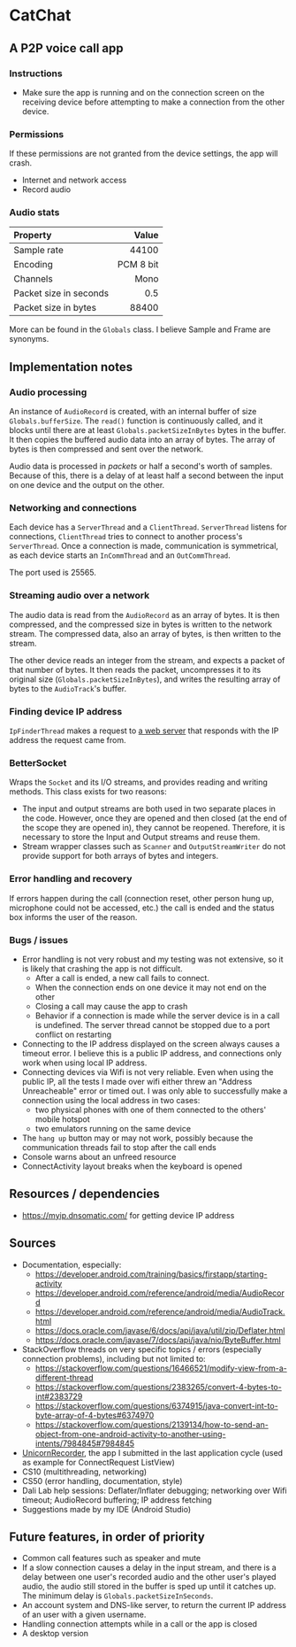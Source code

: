 # CatChat
## A P2P voice call app

### Instructions
* Make sure the app is running and on the connection screen on the receiving device before
attempting to make a connection from the other device.

### Permissions
If these permissions are not granted from the device settings, the app will crash.
* Internet and network access
* Record audio

### Audio stats
| Property | Value |
| :-- | --: |
| Sample rate | 44100 |
| Encoding | PCM 8 bit |
| Channels | Mono |
| Packet size in seconds | 0.5 |
| Packet size in bytes | 88400 |

More can be found in the `Globals` class.
I believe Sample and Frame are synonyms.

## Implementation notes
### Audio processing
An instance of `AudioRecord` is created, with an internal buffer of size `Globals.bufferSize`. The
`read()` function is continuously called, and it blocks until there are at least
`Globals.packetSizeInBytes` bytes in the buffer. It then copies the buffered audio data into an
array of bytes. The array of bytes is then compressed and sent over the network.

Audio data is processed in *packets* or half a second's worth of samples. Because of this, there is
a delay of at least half a second between the input on one device and the output on the other.

### Networking and connections
Each device has a `ServerThread` and a `ClientThread`. `ServerThread` listens for connections,
`ClientThread` tries to connect to another process's `ServerThread`. Once a connection is made,
communication is symmetrical, as each device starts an `InCommThread` and an `OutCommThread`.

The port used is 25565.

### Streaming audio over a network
The audio data is read from the `AudioRecord` as an array of bytes. It is then compressed, and the
compressed size in bytes is written to the network stream. The compressed data, also an array of
bytes, is then written to the stream.

The other device reads an integer from the stream, and expects a packet of that number of bytes. It
then reads the packet, uncompresses it to its original size (`Globals.packetSizeInBytes`), and
writes the resulting array of bytes to the `AudioTrack`'s buffer.

### Finding device IP address
`IpFinderThread` makes a request to [a web server](https://myip.dnsomatic.com/) that responds with the IP address the request came
from.

### BetterSocket
Wraps the `Socket` and its I/O streams, and provides reading and writing methods.
This class exists for two reasons:
* The input and output streams are both used in two separate places in the code. However, once they
are opened and then closed (at the end of the scope they are opened in), they cannot be
reopened. Therefore, it is necessary to store the Input and Output streams and reuse them.
* Stream wrapper classes such as `Scanner` and `OutputStreamWriter` do not provide support for both
arrays of bytes and integers.

### Error handling and recovery
If errors happen during the call (connection reset, other person hung up, microphone could not be
accessed, etc.) the call is ended and the status box informs the user of the reason.

### Bugs / issues
* Error handling is not very robust and my testing was not extensive, so it is likely that crashing
the app is not difficult.
    * After a call is ended, a new call fails to connect.
    * When the connection ends on one device it may not end on the other
    * Closing a call may cause the app to crash
    * Behavior if a connection is made while the server device is in a call is undefined. The server
    thread cannot be stopped due to a port conflict on restarting
* Connecting to the IP address displayed on the screen always causes a timeout error. I believe
this is a public IP address, and connections only work when using local IP address.
* Connecting devices via Wifi is not very reliable. Even when using the public IP, all the tests I
made over wifi either threw an "Address Unreacheable" error or timed out. I was only able to
successfully make a connection using the local address in two cases:
    * two physical phones with one of them connected to the others' mobile hotspot
    * two emulators running on the same device
* The `hang up` button may or may not work, possibly because the communication threads fail to stop
after the call ends
* Console warns about an unfreed resource
* ConnectActivity layout breaks when the keyboard is opened

## Resources / dependencies
* https://myip.dnsomatic.com/ for getting device IP address

## Sources
* Documentation, especially:
    * https://developer.android.com/training/basics/firstapp/starting-activity
    * https://developer.android.com/reference/android/media/AudioRecord
    * https://developer.android.com/reference/android/media/AudioTrack.html
    * https://docs.oracle.com/javase/6/docs/api/java/util/zip/Deflater.html
    * https://docs.oracle.com/javase/7/docs/api/java/nio/ByteBuffer.html
* StackOverflow threads on very specific topics / errors (especially connection problems), including
but not limited to:
    * https://stackoverflow.com/questions/16466521/modify-view-from-a-different-thread
    * https://stackoverflow.com/questions/2383265/convert-4-bytes-to-int#2383729
    * https://stackoverflow.com/questions/6374915/java-convert-int-to-byte-array-of-4-bytes#6374970
    * https://stackoverflow.com/questions/2139134/how-to-send-an-object-from-one-android-activity-to-another-using-intents/7984845#7984845
* [UnicornRecorder](https://github.com/mirunaish/audio-recorder-app), the app I submitted in the
last application cycle (used as example for ConnectRequest ListView)
* CS10 (multithreading, networking)
* CS50 (error handling, documentation, style)
* Dali Lab help sessions: Deflater/Inflater debugging; networking over Wifi timeout; AudioRecord
buffering; IP address fetching
* Suggestions made by my IDE (Android Studio)

## Future features, in order of priority
* Common call features such as speaker and mute
* If a slow connection causes a delay in the input stream, and there is a delay between one user's
recorded audio and the other user's played audio, the audio still stored in the buffer is sped up
until it catches up. The minimum delay is `Globals.packetSizeInSeconds`.
* An account system and DNS-like server, to return the current IP address of an user with a given
username.
* Handling connection attempts while in a call or the app is closed
* A desktop version